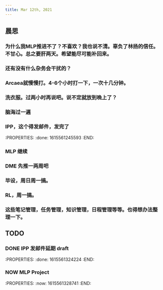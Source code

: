 ```yaml
---
title: Mar 12th, 2021
---
```


## 晨思
### 为什么我MLP推进不了？不喜欢？我也说不清。辜负了林扬的信任。不甘心。总之要肝两天。希望能尽可能补回来。
### 还有没有什么杂务会干扰的？
### Arcaea就慢慢打。4-6个小时打一下，一次十几分钟。
### 洗衣服。过两小时再说吧。说不定就放到晚上了？
### 脑海过一遍
### IPP，这个得发邮件，发完了
:PROPERTIES:
:done: 1615561245593
:END:
### MLP 继续
### DME 先推一两周吧
### 毕设，周日周一搞。
### RL，周一搞。
### 这些笔记管理，任务管理，知识管理，日程管理等等。也得想办法整理一下。
## TODO
### DONE IPP 发邮件延期 draft
:PROPERTIES:
:done: 1615561324224
:END:
### NOW MLP Project
:PROPERTIES:
:now: 1615561328741
:END:
